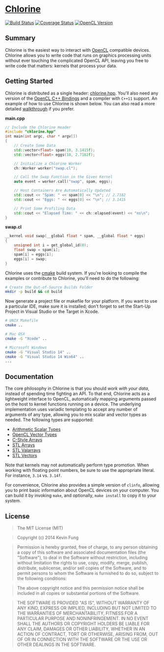 # [Chlorine](http://polytonic.github.io/Chlorine/)
[![Build Status](http://img.shields.io/travis/Polytonic/Chlorine/master.svg?style=flat-square)](https://travis-ci.org/Polytonic/Chlorine)
[![Coverage Status](http://img.shields.io/coveralls/Polytonic/Chlorine.svg?style=flat-square)](https://coveralls.io/r/Polytonic/Chlorine)
[![OpenCL Version](http://img.shields.io/badge/OpenCL-1.2%2B-brightgreen.svg?style=flat-square)](https://www.khronos.org/opencl/)

## Summary
Chlorine is the easiest way to interact with [OpenCL](https://www.khronos.org/opencl/) compatible devices. Chlorine allows you to write code that runs on graphics processing units without ever touching the complicated OpenCL API, leaving you free to write code that matters: kernels that process your data.

## Getting Started
Chlorine is distributed as a single header: [chlorine.hpp](https://github.com/Polytonic/Chlorine/blob/master/chlorine/chlorine.hpp). You'll also need any version of the [OpenCL C++ Bindings](http://www.khronos.org/registry/cl/api/1.2/cl.hpp) and a compiler with `C++11` support. An example of how to use Chlorine is shown below. You can also read a more detailed [walkthrough](https://github.com/Polytonic/Chlorine/tree/master/examples/swap) if you prefer.

**main.cpp**
```c++
// Include the Chlorine Header
#include "chlorine.hpp"
int main(int argc, char * argv[])
{
    // Create Some Data
    std::vector<float> spam(10, 3.1415f);
    std::vector<float> eggs(10, 2.7182f);

    // Initialize a Chlorine Worker
    ch::Worker worker("swap.cl");

    // Call the Swap Function in the Given Kernel
    auto event = worker.call("swap", spam, eggs);

    // Host Containers Are Automatically Updated
    std::cout << "Spam: " << spam[0] << "\n"; // 2.7182
    std::cout << "Eggs: " << eggs[0] << "\n"; // 3.1415

    // Print Some Profiling Data
    std::cout << "Elapsed Time: " << ch::elapsed(event) << "ns\n";
}
```
**swap.cl**
```c
__kernel void swap(__global float * spam, __global float * eggs)
{
    unsigned int i = get_global_id(0);
    float swap = spam[i];
    spam[i] = eggs[i];
    eggs[i] = swap;
}
```

Chlorine uses the [cmake](http://www.cmake.org/) build system. If you're looking to compile the examples or contribute to Chlorine, you'll need to do the following:

```bash
# Create the Out-of-Source Builds Folder
mkdir -p build && cd build
```

Now generate a project file or makefile for your platform. If you want to use a particular IDE, make sure it is installed; don't forget to set the Start-Up Project in Visual Studio or the Target in Xcode.

```bash
# UNIX Makefile
cmake ..

# Mac OSX
cmake -G "Xcode" ..

# Microsoft Windows
cmake -G "Visual Studio 14" ..
cmake -G "Visual Studio 14 Win64" ..
...

```

## Documentation
The core philosophy in Chlorine is that you should *work with your data*, instead of spending time fighting an API. To that end, Chlorine acts as a lightweight interface to OpenCL, automatically mapping arguments passed on the host to kernel functions running on a device. The underlying implementation uses variadic templating to accept any number of arguments of any type, allowing you to mix scalar and vector types as needed. The following types are supported:

- [Arithmetic Scalar Types](http://www.cplusplus.com/reference/type_traits/is_arithmetic/)
- [OpenCL Vector Types](https://www.khronos.org/registry/cl/sdk/1.2/docs/man/xhtml/vectorDataTypes.html)
- [C-Style Arrays](http://www.cplusplus.com/doc/tutorial/arrays/)
- [STL Arrays](http://www.cplusplus.com/reference/array/array/)
- [STL Valarrays](http://www.cplusplus.com/reference/valarray/)
- [STL Vectors](http://www.cplusplus.com/reference/vector/vector/)

Note that kernels may not automatically perform type promotion. When working with floating point numbers, be sure to use the appropriate literal. For instance, `3.14` vs. `3.14f`.

For convenience, Chlorine also provides a simple version of `clinfo`, allowing you to print basic information about OpenCL devices on your computer. You can build it by invoking `make`, and optionally, `make install` to copy it to your system.

## License
>The MIT License (MIT)

>Copyright (c) 2014 Kevin Fung

>Permission is hereby granted, free of charge, to any person obtaining a copy of this software and associated documentation files (the "Software"), to deal in the Software without restriction, including without limitation the rights to use, copy, modify, merge, publish, distribute, sublicense, and/or sell copies of the Software, and to permit persons to whom the Software is furnished to do so, subject to the following conditions:

>The above copyright notice and this permission notice shall be included in all copies or substantial portions of the Software.

>THE SOFTWARE IS PROVIDED "AS IS", WITHOUT WARRANTY OF ANY KIND, EXPRESS OR IMPLIED, INCLUDING BUT NOT LIMITED TO THE WARRANTIES OF MERCHANTABILITY, FITNESS FOR A PARTICULAR PURPOSE AND NONINFRINGEMENT. IN NO EVENT SHALL THE AUTHORS OR COPYRIGHT HOLDERS BE LIABLE FOR ANY CLAIM, DAMAGES OR OTHER LIABILITY, WHETHER IN AN ACTION OF CONTRACT, TORT OR OTHERWISE, ARISING FROM, OUT OF OR IN CONNECTION WITH THE SOFTWARE OR THE USE OR OTHER DEALINGS IN THE SOFTWARE.
